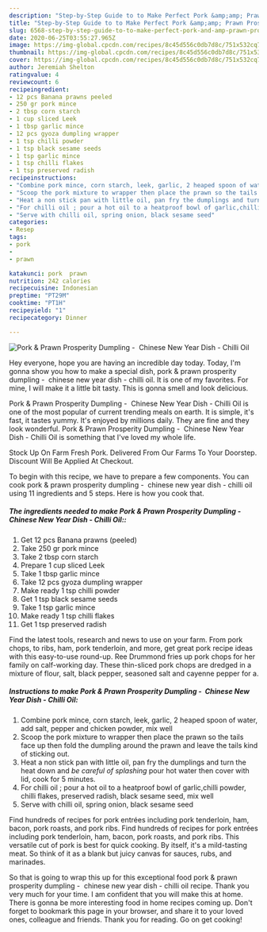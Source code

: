 ```yaml
---
description: "Step-by-Step Guide to to Make Perfect Pork &amp;amp; Prawn Prosperity Dumpling -  Chinese New Year Dish - Chilli Oil"
title: "Step-by-Step Guide to to Make Perfect Pork &amp;amp; Prawn Prosperity Dumpling -  Chinese New Year Dish - Chilli Oil"
slug: 6568-step-by-step-guide-to-to-make-perfect-pork-and-amp-prawn-prosperity-dumpling-chinese-new-year-dish-chilli-oil
date: 2020-06-25T03:55:27.965Z
image: https://img-global.cpcdn.com/recipes/8c45d556c0db7d8c/751x532cq70/pork-prawn-prosperity-dumpling-chinese-new-year-dish-chilli-oil-recipe-main-photo.jpg
thumbnail: https://img-global.cpcdn.com/recipes/8c45d556c0db7d8c/751x532cq70/pork-prawn-prosperity-dumpling-chinese-new-year-dish-chilli-oil-recipe-main-photo.jpg
cover: https://img-global.cpcdn.com/recipes/8c45d556c0db7d8c/751x532cq70/pork-prawn-prosperity-dumpling-chinese-new-year-dish-chilli-oil-recipe-main-photo.jpg
author: Jeremiah Shelton
ratingvalue: 4
reviewcount: 6
recipeingredient:
- 12 pcs Banana prawns peeled
- 250 gr pork mince
- 2 tbsp corn starch
- 1 cup sliced Leek
- 1 tbsp garlic mince
- 12 pcs gyoza dumpling wrapper
- 1 tsp chilli powder
- 1 tsp black sesame seeds
- 1 tsp garlic mince
- 1 tsp chilli flakes
- 1 tsp preserved radish
recipeinstructions:
- "Combine pork mince, corn starch, leek, garlic, 2 heaped spoon of water, add salt, pepper and chicken powder, mix well"
- "Scoop the pork mixture to wrapper then place the prawn so the tails face up then fold the dumpling around the prawn and leave the tails kind of sticking out."
- "Heat a non stick pan with little oil, pan fry the dumplings and turn the heat down and *be careful of splashing* pour hot water then cover with lid, cook for 5 minutes."
- "For chilli oil ; pour a hot oil to a heatproof bowl of garlic,chilli powder, chilli flakes, preserved radish, black sesame seed, mix well"
- "Serve with chilli oil, spring onion, black sesame seed"
categories:
- Resep
tags:
- pork
- 
- prawn

katakunci: pork  prawn
nutrition: 242 calories
recipecuisine: Indonesian
preptime: "PT29M"
cooktime: "PT1H"
recipeyield: "1"
recipecategory: Dinner

---
```



![Pork &amp; Prawn Prosperity Dumpling -  Chinese New Year Dish - Chilli Oil](https://img-global.cpcdn.com/recipes/8c45d556c0db7d8c/751x532cq70/pork-prawn-prosperity-dumpling-chinese-new-year-dish-chilli-oil-recipe-main-photo.jpg)

Hey everyone, hope you are having an incredible day today. Today, I'm gonna show you how to make a special dish, pork &amp; prawn prosperity dumpling -  chinese new year dish - chilli oil. It is one of my favorites. For mine, I will make it a little bit tasty. This is gonna smell and look delicious.

Pork &amp; Prawn Prosperity Dumpling -  Chinese New Year Dish - Chilli Oil is one of the most popular of current trending meals on earth. It is simple, it's fast, it tastes yummy. It's enjoyed by millions daily. They are fine and they look wonderful. Pork &amp; Prawn Prosperity Dumpling -  Chinese New Year Dish - Chilli Oil is something that I've loved my whole life.

Stock Up On Farm Fresh Pork. Delivered From Our Farms To Your Doorstep. Discount Will Be Applied At Checkout.


To begin with this recipe, we have to prepare a few components. You can cook pork &amp; prawn prosperity dumpling -  chinese new year dish - chilli oil using 11 ingredients and 5 steps. Here is how you cook that.

##### The ingredients needed to make Pork &amp; Prawn Prosperity Dumpling -  Chinese New Year Dish - Chilli Oil::

1. Get 12 pcs Banana prawns (peeled)
1. Take 250 gr pork mince
1. Take 2 tbsp corn starch
1. Prepare 1 cup sliced Leek
1. Take 1 tbsp garlic mince
1. Take 12 pcs gyoza dumpling wrapper
1. Make ready 1 tsp chilli powder
1. Get 1 tsp black sesame seeds
1. Take 1 tsp garlic mince
1. Make ready 1 tsp chilli flakes
1. Get 1 tsp preserved radish


Find the latest tools, research and news to use on your farm. From pork chops, to ribs, ham, pork tenderloin, and more, get great pork recipe ideas with this easy-to-use round-up. Ree Drummond fries up pork chops for her family on calf-working day. These thin-sliced pork chops are dredged in a mixture of flour, salt, black pepper, seasoned salt and cayenne pepper for a. 

##### Instructions to make Pork &amp; Prawn Prosperity Dumpling -  Chinese New Year Dish - Chilli Oil:

1. Combine pork mince, corn starch, leek, garlic, 2 heaped spoon of water, add salt, pepper and chicken powder, mix well
1. Scoop the pork mixture to wrapper then place the prawn so the tails face up then fold the dumpling around the prawn and leave the tails kind of sticking out.
1. Heat a non stick pan with little oil, pan fry the dumplings and turn the heat down and *be careful of splashing* pour hot water then cover with lid, cook for 5 minutes.
1. For chilli oil ; pour a hot oil to a heatproof bowl of garlic,chilli powder, chilli flakes, preserved radish, black sesame seed, mix well
1. Serve with chilli oil, spring onion, black sesame seed


Find hundreds of recipes for pork entrées including pork tenderloin, ham, bacon, pork roasts, and pork ribs. Find hundreds of recipes for pork entrées including pork tenderloin, ham, bacon, pork roasts, and pork ribs. This versatile cut of pork is best for quick cooking. By itself, it&#39;s a mild-tasting meat. So think of it as a blank but juicy canvas for sauces, rubs, and marinades. 

So that is going to wrap this up for this exceptional food pork &amp; prawn prosperity dumpling -  chinese new year dish - chilli oil recipe. Thank you very much for your time. I am confident that you will make this at home. There is gonna be more interesting food in home recipes coming up. Don't forget to bookmark this page in your browser, and share it to your loved ones, colleague and friends. Thank you for reading. Go on get cooking!
